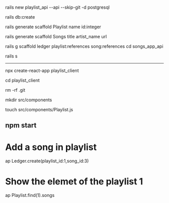 rails new playlist_api --api --skip-git -d postgresql 


rails db:create


rails generate scaffold Playlist name id:integer 

rails generate scaffold Songs title artist_name url

rails g scaffold ledger playlist:references song:references 
cd songs_app_api

rails s

--------------------------------------------------------------------
npx create-react-app playlist_client

cd playlist_client

rm -rf .git

mkdir src/components

touch src/components/Playlist.js

npm start
---------------------------------------------------------------------

# Add a song in playlist
ap Ledger.create(playlist_id:1,song_id:3)

# Show the elemet of the playlist 1
ap Playlist.find(1).songs

